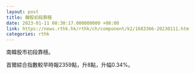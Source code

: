 ```yaml
---
layout: post
title: 韓股初段靠穩
date: 2023-01-11 08:30:17.000000000 +08:00
link: https://news.rthk.hk/rthk/ch/component/k2/1683366-20230111.htm
categories: rthk
---
```


南韓股市初段靠穩。

首爾綜合指數較早時報2359點，升8點，升幅0.34%。
